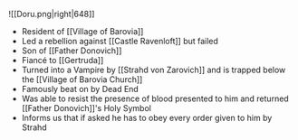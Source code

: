 ![[Doru.png|right|648]]
- Resident of [[Village of Barovia]]
- Led a rebellion against [[Castle Ravenloft]] but failed 
- Son of [[Father Donovich]]
- Fiancé to [[Gertruda]]
- Turned into a Vampire by [[Strahd von Zarovich]] and is trapped below the [[Village of Barovia Church]] 
- Famously beat on by Dead End
- Was able to resist the presence of blood presented to him and returned [[Father Donovich]]'s Holy Symbol
- Informs us that if asked he has to obey every order given to him by Strahd
